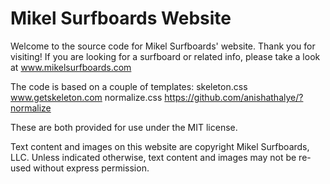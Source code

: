 # Mikel Surfboards Website

Welcome to the source code for Mikel Surfboards' website.  Thank you for visiting!
If you are looking for a surfboard or related info, please take a look at www.mikelsurfboards.com

The code is based on a couple of templates:
skeleton.css www.getskeleton.com
normalize.css https://github.com/anishathalye/?normalize

These are both provided for use under the MIT license.

Text content and images on this website are copyright Mikel Surfboards, LLC.  Unless indicated otherwise, text content and images may not be re-used without express permission.

